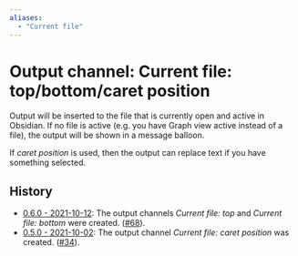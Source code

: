 ```yaml
---
aliases:
  - "Current file"
---
```

# Output channel: Current file: top/bottom/caret position
Output will be inserted to the file that is currently open and active in Obsidian. If no file is active (e.g. you have Graph view active instead of a file), the output will be shown in a message balloon.
 
If *caret position* is used, then the output can replace text if you have something selected.

## History
- [0.6.0 - 2021-10-12](https://github.com/Taitava/obsidian-shellcommands/blob/main/CHANGELOG.md#060---2021-10-12): The output channels *Current file: top* and *Current file: bottom* were created. ([#68](https://github.com/Taitava/obsidian-shellcommands/issues/68)).
- [0.5.0 - 2021-10-02](https://github.com/Taitava/obsidian-shellcommands/blob/main/CHANGELOG.md#050---2021-10-02): The output channel *Current file: caret position* was created. ([#34](https://github.com/Taitava/obsidian-shellcommands/issues/34)).